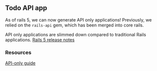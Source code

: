 ## Todo API app

As of rails 5, we can now generate API only applications!
Previously, we relied on the `rails-api` gem, which has been
merged into core rails.

API only applications are slimmed down compared to traditional 
Rails applications.
[Rails 5 release notes](http://guides.rubyonrails.org/5_0_release_notes.html#api-applications)


### Resources
[API-only guide](http://guides.rubyonrails.org/api_app.html)
